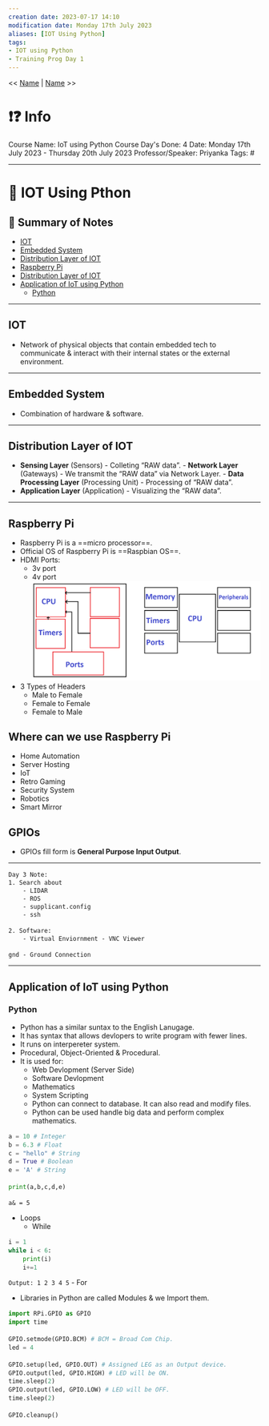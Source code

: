 ```yaml
---
creation date: 2023-07-17 14:10
modification date: Monday 17th July 2023
aliases: [IOT Using Python] 
tags: 
- IOT using Python
- Training Prog Day 1
---
```


<< [Name](File_Directory) | [Name](File_Directory) >>

# ❗❓ Info
Course Name: IoT using Python
Course Day's Done: 4
Date: Monday 17th July 2023 - Thursday 20th July 2023
Professor/Speaker: Priyanka
Tags: #

---
# 📑 IOT Using Pthon

## 📃 Summary of Notes
- [IOT](<#IOT>)
- [Embedded System](<#Embedded System>)
- [Distribution Layer of IOT](<#Distribution Layer of IOT>)
- [Raspberry Pi](<#Raspberry Pi>)
- [Distribution Layer of IOT](<#Distribution Layer of IOT>)
- [Application of IoT using Python](<#Application of IoT using Python>)
	- [Python](<#Python>)
---
## IOT
- Network of physical objects that contain embedded tech to communicate & interact with their internal states or the external environment.

---
## Embedded System
- Combination of hardware & software.

---
## Distribution Layer of IOT
- **Sensing Layer** (Sensors) - Colleting “RAW data”.
- **Network Layer** (Gateways) - We transmit the “RAW data” via Network Layer.
- **Data Processing Layer** (Processing Unit) - Processing of “RAW data”.
- **Application Layer** (Application) - Visualizing the “RAW data”.

---
## Raspberry Pi
- Raspberry Pi is a ==micro processor==.
- Official OS of Raspberry Pi is ==Raspbian OS==.
- HDMI Ports:
	- 3v port
	- 4v port
![](Attachment/Training_Prog/Image/1.png)
- 3 Types of Headers
	- Male to Female
	- Female to Female
	- Female to Male

## Where can we use Raspberry Pi
- Home Automation
- Server Hosting
- IoT
- Retro Gaming
- Security System
- Robotics
- Smart Mirror

## GPIOs
- GPIOs fill form is **General Purpose Input Output**.
---
```
Day 3 Note:
1. Search about
	- LIDAR
	- ROS
	- supplicant.config
	- ssh

2. Software:
	- Virtual Enviornment - VNC Viewer

gnd - Ground Connection
```

---
## Application of IoT using Python

### **Python**
- Python has a similar suntax to the English Lanugage.
- It has syntax that allows devlopers to write program with fewer lines.
- It runs on interpereter system.
- Procedural, Object-Oriented & Procedural.
-  It is used for:
	- Web Devlopment (Server Side)
	- Software Devlopment
	- Mathematics
	- System Scripting
	- Python can connect to database. It can also read and modify files.
	- Python can be used handle big data and perform complex mathematics.

```python
a = 10 # Integer
b = 6.3 # Float
c = "hello" # String
d = True # Boolean
e = 'A' # String

print(a,b,c,d,e)
```

`a& = 5`

- Loops
	- While
```python
i = 1
while i < 6:
	print(i)
	i+=1
```
`Output: 1 2 3 4 5`
	- For 

- Libraries in Python are called Modules & we Import them.
```python
import RPi.GPIO as GPIO
import time

GPIO.setmode(GPIO.BCM) # BCM = Broad Com Chip.
led = 4

GPIO.setup(led, GPIO.OUT) # Assigned LEG as an Output device.
GPIO.output(led, GPIO.HIGH) # LED will be ON.
time.sleep(2)
GPIO.output(led, GPIO.LOW) # LED will be OFF.
time.sleep(2)

GPIO.cleanup()
```

